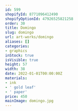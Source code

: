 ```yaml
---
id: 599
shopifyId: 8771096412490
shopifyOptionId: 47926525821258
order: 30
title: Domingo
slug: domingo
url: art-works/domingo
aliases: []
categories:
- graphics
inStock: true
isVisible: true
height: 57
width: 38
date: 2022-01-01T00:00:00Z
materials:
- ink
- ' gold leaf'
- ' paper'
price: 450
mainImage: domingo.jpg
---
```

